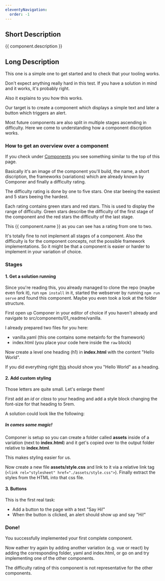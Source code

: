 ```yaml
---
eleventyNavigation:
  order: -1
---
```


## Short Description

{{ component.description }}

## Long Description

This one is a simple one to get started and to check that your tooling works.

Don't expect anything really hard in this test. If you have a solution in mind and it works, it's probably right.

Also it explains to you how this works.

Our target is to create a component which displays a simple text and later a button which triggers an alert.

Most future components are also split in multiple stages ascending in difficulty.
Here we come to understanding how a component discription works.

### How to get an overview over a component

If you check under [Components](/components) you see something similar to the top of this page.

Basically it's an image of the component you'll build, the name, a short discription, the frameworks (variations) which are already known by Componer and finally a difficulty rating.

The difficulty rating is done by one to five stars. One star beeing the easiest and 5 stars beeing the hardest.

Each rating contains green stars and red stars. This is used to display the range of difficulty. Green stars describe the difficulty of the first stage of the component and the red stars the difficulty of the last stage.

This {{ component.name }} as you can see has a rating from one to two.

It's totally fine to not implement all stages of a component. Also the difficulty is for the component concepts, not the possible framework implementations. So it might be that a component is easier or harder to implement in your variation of choice.

### Stages

#### 1. Get a solution running

Since you're reading this, you already managed to clone the repo (maybe even fork it), run `npm install` in it, started the webserver by running `npm run serve` and found this component. Maybe you even took a look at the folder structure.

First open up Componer in your editor of choice if you haven't already and navigate to src/components/01_readme/vanilla.

I already prepared two files for you here:

- vanilla.yaml (this one contains some metainfo for the framework)
- index.html (you place your code here inside the `raw` block)

Now create a level one heading (h1) in **index.html** with the content "Hello World".

If you did everything right [this](./vanilla) should show you "Hello World" as a heading.

#### 2. Add custom styling

Those letters are quite small. Let's enlarge them!

First add an *id* or *class* to your heading and add a style block changing the font-size for that heading to 5rem.

A solution could look like the following:

##### In comes some magic!

Componer is setup so you can create a folder called **assets** inside of a variation (next to **index.html**) and it get's copied over to the output folder relative to **index.html**.

This makes styling easier for us.

Now create a new file **assets/style.css** and link to it via a relative link tag (```<link rel="stylesheet" href="./assets/style.css">```). Finally extract the styles from the HTML into that css file.

#### 3. Buttons

This is the first real task:

- Add a button to the page with a text "Say Hi!"
- When the button is clicked, an alert should show up and say "Hi!"

### Done!

You successfully implemented your first complete component.

Now eather try again by adding another variation (e.g. vue or react) by adding the corresponding folder, yaml and index.html, or go on and try implementing one of the other components.

The difficulty rating of this component is not representative for the other components.
